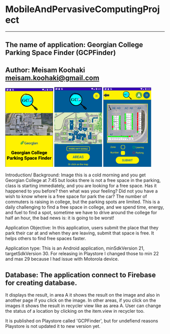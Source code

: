 # MobileAndPervasiveComputingProject
---------------------------------------------------------------------------------------
The name of application: Georgian College Parking Space Finder (GCPFinder)
---------------------------------------------------------------------------------------
Author: Meisam Koohaki   meisam.koohaki@gmail.com 
---------------------------------------------------------------------------------------

<img src="Images/gcpfinder1.PNG" width="30%" height=auto> <img src="Images/gcpfinder2.PNG" width="30%" height=auto>
<img src="Images/gcpfinder3.PNG" width="30%" height=auto>


Introduction/ Background: 
Image this is a cold morning and you get Georgian College at 7:45 but looks there is not a free space
in the parking, class is starting immediately, and you are looking for a free space. Has it happened
to you before? then what was your feeling? Did not you have a wish to know where is a free space for park the car?
The number of commuters is raising in college, but the parking spots are limited. This is a daily
challenging to find a free space in college, and we spend time, energy, and fuel to find a spot,
sometime we have to drive around the college for half an hour, the bad news is: it is going to be worst!

Application Objective: 
In this application, users submit the place that they park their car at and when they are leaving,
submit that space is free. It helps others to find free spaces faster.

Application type:
This is an Android application, minSdkVersion 21, targetSdkVersion 30.
For releasing in Playstore I changed those to min 22 and max 29 because I had issue with Motorola device.

Database:
The application connect to Firebase for creating database.
---------------------------------------------------------------------------------------
It displays the result, in area A it shows the result on the image and also in another page if you click on the image.
In other areas, if you click on the images it shows the result in recycler view like as area A.
User can change the status of a location by clicking on the item.view in recycler too.

It is published on Playstore called 'GCPFinder', but for undefiend reasons Playstore is not updated it to new version yet.
